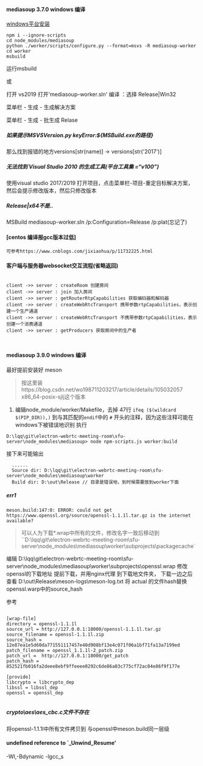 #### mediasoup 3.7.0 windows 编译

 [windows平台安装](https://mediasoup.discourse.group/t/mediasoup-unable-to-install-in-windows/551/4)

    npm i --ignore-scripts
    cd node_modules/mediasoup
    python ./worker/scripts/configure.py --format=msvs -R mediasoup-worker
    cd worker
    msbuild

运行msbuild

或

打开 vs2019 打开'mediasoup-worker.sln' 编译 ：选择 Release|Win32 

菜单栏 - 生成 - 生成解决方案 

菜单栏 - 生成 - 批生成 Relase

##### 如果提示MSVSVersion.py keyError:${MSBuild.exe的路径}
那么找到报错的地方versions[str(name)] -> versions[str('2017')]

##### 无法找到 Visual Studio 2010 的生成工具(平台工具集 =“v100”) 
使用visual studio  2017/2019 打开项目，点击菜单栏-项目-重定目标解决方案，然后会提示修改版本，然后只修改版本

##### Release|x64不是..
MSBuild mediasoup-worker.sln /p:Configuration=Release /p:plat(忘记了)

#### [centos 编译报gcc版本过低]
    可参考https://www.cnblogs.com/jixiaohua/p/11732225.html

#### 客户端与服务器websocket交互流程(省略返回)

```sequence

client ->> server : createRoom 创建房间
client ->> server : join 加入房间
client ->> server : getRouterRtpCapabilities 获取编码器和解码器
client ->> server : createWebRtcTransport 携带参数rtpCapabilities，表示创建一个生产通道
client ->> server : createWebRtcTransport 不携带参数rtpCapabilities，表示创建一个消费通道
client ->> server : getProducers 获取房间中的生产者



```

####  mediasoup 3.9.0 windows 编译

最好提前安装好 meson

> 按这里装https://blog.csdn.net/wo198711203217/article/details/105032057   x86_64-posix-sjlj这个版本

1. 编辑node_module/worker/Makefile，去掉 47行 `ifeq ($(wildcard $(PIP_DIR)),)` 到与其匹配的`endif`中的 `#` 开头的注释，因为这些注释可能在windows下被错误地识别
执行
```
D:\lqq\git\electron-webrtc-meeting-room\sfu-server\node_modules\mediasoup> node npm-scripts.js worker:build
```
接下来可能输出
```
  ......
  Source dir: D:\lqq\git\electron-webrtc-meeting-room\sfu-server\node_modules\mediasoup\worker
  Build dir: D:\out\Release // 目录是错误地，到时候需要放到worker下面
```
##### err1 
```
meson.build:147:0: ERROR: could not get https://www.openssl.org/source/openssl-1.1.1l.tar.gz is the internet available?
```

> 可以人为下载*.wrap中所有的文件，修改名字一致后移动到``D:\lqq\git\electron-webrtc-meeting-room\sfu-server\node_modules\mediasoup\worker\subprojects\packagecache`

编辑
D:\lqq\git\electron-webrtc-meeting-room\sfu-server\node_modules\mediasoup\worker\subprojects\openssl.wrap
修改openssl的下载地址
提前下载，并用nginx代理 到下载地文件夹，
 下载一边之后 查看 D:\out\Release\meson-logs\meson-log.txt 将 actual 的文件hash替换  openssl.warp中的source_hash

 

参考
 ```

[wrap-file]
directory = openssl-1.1.1l
source_url = http://127.0.0.1:18000/openssl-1.1.1l.tar.gz
source_filename = openssl-1.1.1l.zip
source_hash = 12e87ea1e5d60da771551117457e40d908bf13e4c071f06a1bf71fa13a7199ed
patch_filename = openssl_1.1.1l-2_patch.zip
patch_url =  http://127.0.0.1:18000/get_patch
patch_hash = 852521fb016fa2deee8ebf9ffeeee0292c6de86a03c775cf72ac04e86f9f177e

[provide]
libcrypto = libcrypto_dep
libssl = libssl_dep
openssl = openssl_dep


 ```

 ##### crypto\aes\aes_cbc.c文件不存在
 将openssl-1.1.1l中所有文件拷贝到 与openssl中meson.build同一层级

 #### undefined reference to `_Unwind_Resume'

  -Wl,-Bdynamic -lgcc_s  